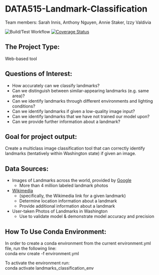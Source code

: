 # DATA515-Landmark-Classification
Team members: Sarah Innis, Anthony Nguyen, Annie Staker,  Izzy Valdivia

![Build/Test Workflow](https://github.com/Ivaldivi/Data515-Image-Classification/actions/workflows/build_test.yml/badge.svg)
[![Coverage Status](https://coveralls.io/repos/github/Ivaldivi/DATA515-Image-Classification/badge.svg?branch=main)](https://coveralls.io/github/Ivaldivi/DATA515-Image-Classification?branch=main)

## The Project Type:
Web-based tool

## Questions of Interest: 
* How accurately can we classify landmarks?
* Can we distinguish between similar-appearing landmarks (e.g. same area)?
* Can we identify landmarks through different environments and lighting conditions?
* Can we identify landmarks if given a low-quality image input?
* Can we identify landmarks that we have not trained our model upon?
* Can we provide further information about a landmark?

## Goal for project output: 
Create a multiclass image classification tool that can correctly identify landmarks (tentatively within Washington state) if given an image. 

## Data Sources: 
* Images of Landmarks across the world, provided by [Google](https://github.com/cvdfoundation/google-landmark?tab=readme-ov-file)
  * More than 4 million labeled landmark photos
* [Wikimedia](https://www.wikimedia.org/) 
  * (specifically, the Wikimedia link for a given landmark)
  * Determine location information about a landmark
  * Provide additional information about a landmark
* User-taken Photos of Landmarks in Washington
  * Use to validate model & demonstrate model accuracy and precision


## How To Use Conda Environment: 
In order to create a conda environment from the current environment.yml file, run the following line:\
conda env create -f environment.yml

To activate the environment run:\
conda activate landmarks_classification_env
